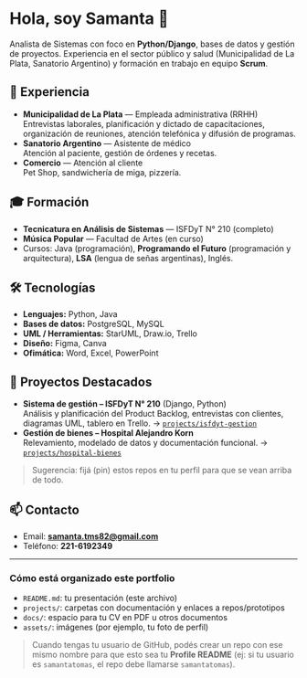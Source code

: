 # Hola, soy Samanta 👋
Analista de Sistemas con foco en **Python/Django**, bases de datos y gestión de proyectos. Experiencia en el sector público y salud (Municipalidad de La Plata, Sanatorio Argentino) y formación en trabajo en equipo **Scrum**.

## 💼 Experiencia
- **Municipalidad de La Plata** — Empleada administrativa (RRHH)  
  Entrevistas laborales, planificación y dictado de capacitaciones, organización de reuniones, atención telefónica y difusión de programas.
- **Sanatorio Argentino** — Asistente de médico  
  Atención al paciente, gestión de órdenes y recetas.
- **Comercio** — Atención al cliente  
  Pet Shop, sandwichería de miga, pizzería.

## 🎓 Formación
- **Tecnicatura en Análisis de Sistemas** — ISFDyT N° 210 (completo)
- **Música Popular** — Facultad de Artes (en curso)
- Cursos: Java (programación), **Programando el Futuro** (programación y arquitectura), **LSA** (lengua de señas argentinas), Inglés.

## 🛠️ Tecnologías
- **Lenguajes:** Python, Java  
- **Bases de datos:** PostgreSQL, MySQL  
- **UML / Herramientas:** StarUML, Draw.io, Trello  
- **Diseño:** Figma, Canva  
- **Ofimática:** Word, Excel, PowerPoint

## 📌 Proyectos Destacados
- **Sistema de gestión – ISFDyT N° 210** (Django, Python)  
  Análisis y planificación del Product Backlog, entrevistas con clientes, diagramas UML, tablero en Trello. → [`projects/isfdyt-gestion`](projects/isfdyt-gestion)
- **Gestión de bienes – Hospital Alejandro Korn**  
  Relevamiento, modelado de datos y documentación funcional. → [`projects/hospital-bienes`](projects/hospital-bienes)

> Sugerencia: fijá (pin) estos repos en tu perfil para que se vean arriba de todo.

## 📫 Contacto
- Email: **samanta.tms82@gmail.com**  
- Teléfono: **221-6192349**

---

### Cómo está organizado este portfolio
- `README.md`: tu presentación (este archivo)
- `projects/`: carpetas con documentación y enlaces a repos/prototipos
- `docs/`: espacio para tu CV en PDF u otros documentos
- `assets/`: imágenes (por ejemplo, tu foto de perfil)

> Cuando tengas tu usuario de GitHub, podés crear un repo con ese mismo nombre para que esto sea tu **Profile README** (ej: si tu usuario es `samantatomas`, el repo debe llamarse `samantatomas`).